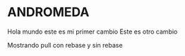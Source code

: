 # ANDROMEDA
Hola mundo este es mi primer cambio
Este es otro cambio

Mostrando pull con rebase y sin rebase
